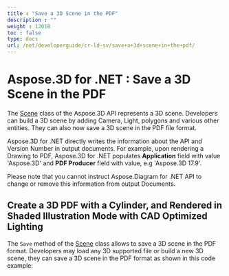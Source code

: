 ```yaml
---
title : "Save a 3D Scene in the PDF" 
description : "" 
weight : 12018 
toc : false
type: docs
url: /net/developerguide/cr-ld-sv/save+a+3d+scene+in+the+pdf/
---
```


# Aspose.3D for .NET : Save a 3D Scene in the PDF


The [Scene](http://www.aspose.com/api/net/3d/T_Aspose_ThreeD_Scene) class of the Aspose.3D API represents a 3D scene. Developers can build a 3D scene by adding Camera, Light, polygons and various other entities. They can also now save a 3D scene in the PDF file format.

Aspose.3D for .NET directly writes the information about the API and Version Number in output documents. For example, upon rendering a Drawing to PDF, Aspose.3D for .NET populates **Application** field with value 'Aspose.3D' and **PDF Producer** field with value, e.g 'Aspose.3D 17.9'.

Please note that you cannot instruct Aspose.Diagram for .NET API to change or remove this information from output Documents.

## Create a 3D PDF with a Cylinder, and Rendered in Shaded Illustration Mode with CAD Optimized Lighting

The `Save` method of the [Scene](http://www.aspose.com/api/net/3d/T_Aspose_ThreeD_Scene) class allows to save a 3D scene in the PDF format. Developers may load any 3D supported file or build a new 3D scene, they can save a 3D scene in the PDF format as shown in this code example:

